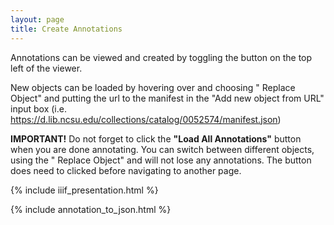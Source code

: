 ```yaml
---
layout: page
title: Create Annotations
---
```


Annotations can be viewed and created by toggling the <i class="fa fa-comments" aria-hidden="true"></i> button on the top left of the viewer.

New objects can be loaded by hovering over <i class="fa fa-th-large fa-lg fa-fw"></i> and choosing "<i class="fas fa-sync-alt"></i> Replace Object" and putting the url to the manifest in the "Add new object from URL" input box (i.e. https://d.lib.ncsu.edu/collections/catalog/0052574/manifest.json)

**IMPORTANT!** Do not forget to click the **"Load All Annotations"** button when you are done annotating. You can switch between different objects, using the "<i class="fas fa-sync-alt"></i> Replace Object" and will not lose any annotations. The button does need to clicked before navigating to another page.


{% include iiif_presentation.html %}

{% include annotation_to_json.html %}
